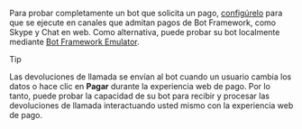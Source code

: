 Para probar completamente un bot que solicita un pago, [configúrelo](~/bot-service-manage-channels.md) para que se ejecute en canales que admitan pagos de Bot Framework, como Skype y Chat en web. Como alternativa, puede probar su bot localmente mediante [Bot Framework Emulator](~/bot-service-debug-emulator.md).

> [!TIP]
> Las devoluciones de llamada se envían al bot cuando un usuario cambia los datos o hace clic en **Pagar** durante la experiencia web de pago. Por lo tanto, puede probar la capacidad de su bot para recibir y procesar las devoluciones de llamada interactuando usted mismo con la experiencia web de pago.
